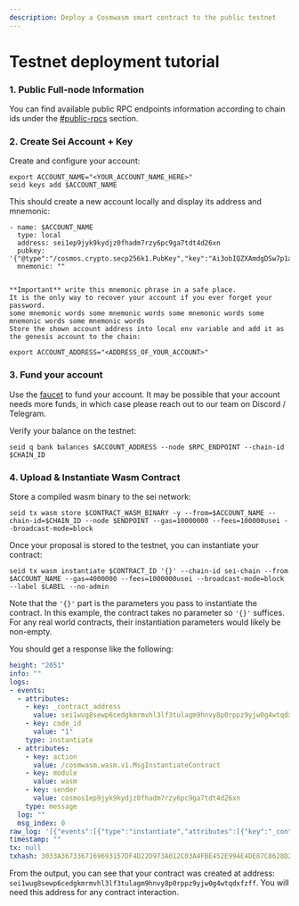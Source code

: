 ```yaml
---
description: Deploy a Cosmwasm smart contract to the public testnet
---
```


# Testnet deployment tutorial

### 1. Public Full-node Information

You can find available public RPC endpoints information according to chain ids under the [#public-rpcs](../resources.md#public-rpcs "mention") section.

### 2. Create Sei Account + Key

Create and configure your account:

```
export ACCOUNT_NAME="<YOUR_ACCOUNT_NAME_HERE>"
seid keys add $ACCOUNT_NAME
```

This should create a new account locally and display its address and mnemonic:

```
- name: $ACCOUNT_NAME
  type: local
  address: sei1ep9jyk9kydjz0fhadm7rzy6pc9ga7tdt4d26xn
  pubkey: '{"@type":"/cosmos.crypto.secp256k1.PubKey","key":"Ai3obIQZXAmdgDSw7p1awFIPGK9b7cu/SfJM6nbc+hV/"}'
  mnemonic: ""


**Important** write this mnemonic phrase in a safe place.
It is the only way to recover your account if you ever forget your password.
some mnemonic words some mnemonic words some mnemonic words some mnemonic words some mnemonic words 
Store the shown account address into local env variable and add it as the genesis account to the chain:
```

```
export ACCOUNT_ADDRESS="<ADDRESS_OF_YOUR_ACCOUNT>"
```

### 3. Fund your account

Use the [faucet](../resources.md#sei-faucet) to fund your account. It may be possible that your account needs more funds, in which case please reach out to our team on Discord / Telegram.

Verify your balance on the testnet:

```
seid q bank balances $ACCOUNT_ADDRESS --node $RPC_ENDPOINT --chain-id $CHAIN_ID
```

### 4. Upload & Instantiate Wasm Contract

Store a compiled wasm binary to the sei network:

```
seid tx wasm store $CONTRACT_WASM_BINARY -y --from=$ACCOUNT_NAME --chain-id=$CHAIN_ID --node $ENDPOINT --gas=10000000 --fees=100000usei --broadcast-mode=block
```

Once your proposal is stored to the testnet, you can instantiate your contract:

```shell
seid tx wasm instantiate $CONTRACT_ID '{}' --chain-id sei-chain --from $ACCOUNT_NAME --gas=4000000 --fees=1000000usei --broadcast-mode=block --label $LABEL --no-admin
```

Note that the `'{}'` part is the parameters you pass to instantiate the contract. In this example, the contract takes no parameter so `'{}'` suffices. For any real world contracts, their instantiation parameters would likely be non-empty.&#x20;

You should get a response like the following:

```yaml
height: "2051"
info: ""
logs:
- events:
  - attributes:
    - key: _contract_address
      value: sei1wug8sewp6cedgkmrmvhl3lf3tulagm9hnvy8p0rppz9yjw0g4wtqdxfzff
    - key: code_id
      value: "1"
    type: instantiate
  - attributes:
    - key: action
      value: /cosmwasm.wasm.v1.MsgInstantiateContract
    - key: module
      value: wasm
    - key: sender
      value: cosmos1ep9jyk9kydjz0fhadm7rzy6pc9ga7tdt4d26xn
    type: message
  log: ""
  msg_index: 0
raw_log: '[{"events":[{"type":"instantiate","attributes":[{"key":"_contract_address","value":"cosmos1wug8sewp6cedgkmrmvhl3lf3tulagm9hnvy8p0rppz9yjw0g4wtqdxfzff"},{"key":"code_id","value":"2"}]},{"type":"message","attributes":[{"key":"action","value":"/cosmwasm.wasm.v1.MsgInstantiateContract"},{"key":"module","value":"wasm"},{"key":"sender","value":"cosmos1ep9jyk9kydjz0fhadm7rzy6pc9ga7tdt4d26xn"}]}]}]'
timestamp: ""
tx: null
txhash: 3033A3673367169693157DF4D22D973A012C03A4FBE452E994E4DE87C8628D23
```

From the output, you can see that your contract was created at address: `sei1wug8sewp6cedgkmrmvhl3lf3tulagm9hnvy8p0rppz9yjw0g4wtqdxfzff`. You will need this address for any contract interaction.
